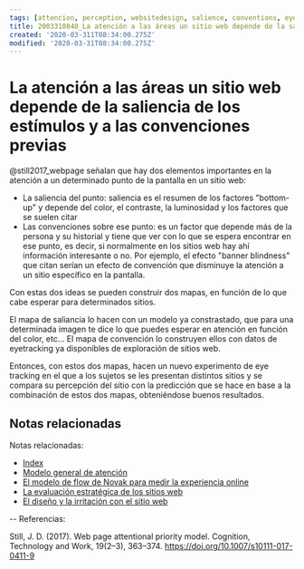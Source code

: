 ```yaml
---
tags: [attencion, perception, websitedesign, salience, conventions, eyetracking, Notebooks/attention, Notebooks/perception]
title: 2003310840_La atención a las áreas un sitio web depende de la saliencia de los estímulos y a las convenciones previas
created: '2020-03-311T08:34:00.275Z'
modified: '2020-03-31T08:34:00.275Z'
---
```


# La atención a las áreas un sitio web depende de la saliencia de los estímulos y a las convenciones previas

@still2017_webpage señalan que hay dos elementos importantes en la atención a un determinado punto de la pantalla en un sitio web:

- La saliencia del punto: saliencia es el resumen de los factores "bottom-up" y depende del color, el contraste, la luminosidad y los factores que se suelen citar
- Las convenciones sobre ese punto: es un factor que depende más de la persona y su historial y tiene que ver con lo que se espera encontrar en ese punto, es decir, si normalmente en los sitios web hay ahí información interesante o no. Por ejemplo, el efecto "banner blindness" que citan serían un efecto de convención que disminuye la atención a un sitio específico en la pantalla.

Con estas dos ideas se pueden construir dos mapas, en función de lo que cabe esperar para determinados sitios. 

El mapa de saliancia lo hacen con un modelo ya constrastado, que para una determinada imagen te dice lo que puedes esperar en atención en función del color, etc...
El mapa de convención lo construyen ellos con datos de eyetracking ya disponibles de exploración de sitios web.

Entonces, con estos dos mapas, hacen un nuevo experimento de eye tracking en el que a los sujetos se les presentan distintos sitios y se compara su percepción del sitio con la predicción que se hace en base a la combinación de estos dos mapas, obteniéndose buenos resultados.

## Notas relacionadas

Notas relacionadas:


- [Index](_2003101705_index.md)
- [Modelo general de atención](2003161131_unificacion_percepcion_ecologia_construccion.md)
- [El modelo de flow de Novak para medir la experiencia online](2004010934_modelonovak_flow.md)
- [La evaluación estratégica de los sitios web](2004040843_evaluacion_rendimiento_sitio_web.md)
- [El diseño y la irritación con el sitio web](2004120953_irritacion_diseñoweb.md)

--
Referencias:

Still, J. D. (2017). Web page attentional priority model. Cognition, Technology and Work, 19(2–3), 363–374. https://doi.org/10.1007/s10111-017-0411-9